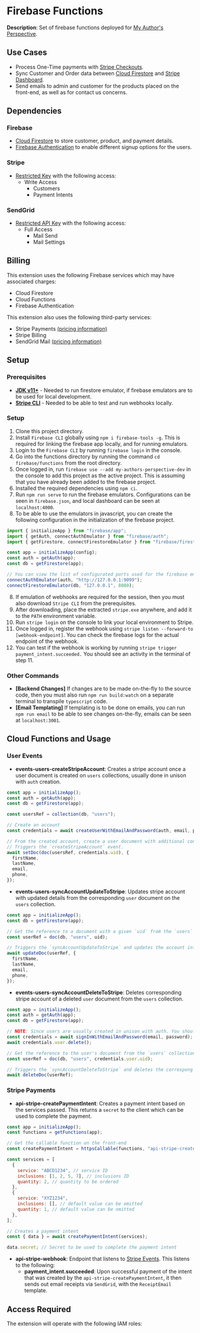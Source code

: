 # Firebase Functions

**Description**: Set of firebase functions deployed for
[My Author's Perspective](https://github.com/ethan123montera123/myauthorsperspective).

## Use Cases

- Process One-Time payments with [Stripe Checkouts](https://stripe.com/docs/payments/checkout).
- Sync Customer and Order data between [Cloud Firestore](https://firebase.google.com/docs/firestore) and
  [Stripe Dashboard](https://dashboard.stripe.com).
- Send emails to admin and customer for the products placed on the front-end, as well as for contact us
  concerns.

## Dependencies

### Firebase

- [Cloud Firestore](https://firebase.google.com/docs/firestore) to store customer, product, and payment
  details.
- [Firebase Authentication](https://firebase.google.com/docs/auth) to enable different signup options for
  the users.

### Stripe

- [Restricted Key](https://stripe.com/docs/keys#limit-access) with the following access:
  - Write Access
    - Customers
    - Payment Intents

### SendGrid

- [Restricted API Key](https://app.sendgrid.com/settings/api_keys) with the following access:
  - Full Access
    - Mail Send
    - Mail Settings

## Billing

This extension uses the following Firebase services which may have associated charges:

- Cloud Firestore
- Cloud Functions
- Firebase Authentication

This extension also uses the following third-party services:

- Stripe Payments [(pricing information)](https://stripe.com/pricing)
- Stripe Billing
- SendGrid Mail [(pricing information)](https://sendgrid.com/pricing/)

## Setup

### Prerequisites

- [**JDK v11+**](https://www.oracle.com/java/technologies/javase/jdk20-archive-downloads.html) - Needed to
  run firestore emulator, if firebase emulators are to be used for local development.
- [**Stripe CLI**](https://stripe.com/docs/stripe-cli) - Needed to be able to test and run webhooks locally.

### Setup

1. Clone this project directory.
2. Install `Firebase CLI` globally using `npm i firebase-tools -g`. This is required for linking the
   firebase app locally, and for running emulators.
3. Login to the `Firebase CLI` by running `firebase login` in the console.
4. Go into the functions directory by running the command `cd firebase/functions` from the root directory.
5. Once logged in, run `firebase use --add my-authors-perspective-dev` in the console to add this project as
   the active project. This is assuming that you have already been added to the firebase project.
6. Installed the required dependencies using `npm ci`.
7. Run `npm run serve` to run the firebase emulators. Configurations can be seen in `firebase.json`, and
   local dashboard can be seen at `localhost:4000`.
8. To be able to use the emulators in javascript, you can create the following configuration in the
   initialization of the firebase project.

```js
import { initializeApp } from "firebase/app";
import { getAuth, connectAuthEmulator } from "firebase/auth";
import { getFirestore, connectFirestoreEmulator } from "firebase/firestore";

const app = initializeApp(config);
const auth = getAuth(app);
const db = getFirestore(app);

// You can view the list of configurated ports used for the firebase emulators in `firebase/firebase.json`.
connectAuthEmulator(auth, "http://127.0.0.1:9099");
connectFirestoreEmulator(db, "127.0.0.1", 8080);
```

8. If emulation of webhooks are required for the session, then you must also download `Stripe CLI` from the
   prerequisites.
9. After downloading, place the extracted `stripe.exe` anywhere, and add it to the `PATH` environment
   variable.
10. Run `stripe login` on the console to link your local environment to Stripe.
11. Once logged in, register the webhook using `stripe listen --forward-to [webhook-endpoint]`. You can
    check the firebase logs for the actual endpoint of the webhook.
12. You can test if the webhook is working by running `stripe trigger payment_intent.succeeded.` You should
    see an activity in the terminal of step 11.

### Other Commands

- **[Backend Changes]** If changes are to be made on-the-fly to the source code, then you must also run
  `npm run build:watch` on a separate terminal to transpile `typescript` code.
- **[Email Templating]** If templating is to be done on emails, you can run `npm run email` to be able to
  see changes on-the-fly, emails can be seen at `localhost:3001`.

## Cloud Functions and Usage

### User Events

- **events-users-createStripeAccount**: Creates a stripe account once a user document is created on `users`
  collections, usually done in unison with `auth` creation.

```js
const app = initializeApp();
const auth = getAuth(app);
const db = getFirestore(app);

const usersRef = collection(db, "users");

// Create an account
const credentials = await createUserWithEmailAndPassword(auth, email, password);

// From the created account, create a user document with additional context these are required.
// Triggers the `createStripeAccount` event.
await setDoc(doc(usersRef, credentials.uid), {
  firstName,
  lastName,
  email,
  phone,
});
```

- **events-users-syncAccountUpdateToStripe**: Updates stripe account with updated details from the
  corresponding `user` document on the `users` collection.

```js
const app = initializeApp();
const db = getFirestore(app);

// Get the reference to a document with a given `uid` from the `users` collection.
const userRef = doc(db, "users", uid);

// Triggers the `syncAccountUpdateToStripe` and updates the account information in stripe.
await updateDoc(userRef, {
  firstName,
  lastName,
  email,
  phone,
});
```

- **events-users-syncAccountDeleteToStripe**: Deletes corresponding stripe account of a deleted `user`
  document from the `users` collection.

```js
const app = initializeApp();
const auth = getAuth(app);
const db = getFirestore(app);

// NOTE: Since users are usually created in unison with auth. You should also delete the corresponding auth account.
const credentials = await signInWithEmailAndPassword(email, password);
await credentials.user.delete();

// Get the reference to the user's document from the `users` collection.
const userRef = doc(db, "users", credentials.user.uid);

// Triggers the `syncAccountDeleteToStripe` and deletes the correspong stripe account.
await deleteDoc(userRef);
```

### Stripe Payments

- **api-stripe-createPaymentIntent**: Creates a payment intent based on the services passed. This returns a
  `secret` to the client which can be used to complete the payment.

```js
const app = initializeApp();
const functions = getFunctions(app);

// Get the callable function on the front-end
const createPaymentIntent = httpsCallable(functions, "api-stripe-createPaymentIntent");

const services = [
  {
    service: "ABCD1234", // service ID
    inclusions: [1, 2, 5, 7], // inclusions ID
    quantity: 2, // quantity to be ordered
  },
  {
    service: "XYZ1234",
    inclusions: [], // default value can be omitted
    quantity: 1, // default value can be omitted
  },
];

// Creates a payment intent
const { data } = await createPaymentIntent(services);

data.secret; // Secret to be used to complete the payment intent
```

- **api-stripe-webhook**: Endpoint that listens to [Stripe Events](https://stripe.com/docs/api/events). This
  listens to the following:
  - **payment_intent.succeeded**: Upon successful payment of the intent that was created by the
    `api-stripe-createPaymentIntent`, it then sends out email receipts via `SendGrid`, with the
    `ReceiptEmail` template.

## Access Required

The extension will operate with the following IAM roles:
